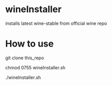 # wineInstaller
installs latest wine-stable from official wine repo

# How to use 
git clone this_repo

chmod 0755 wineInstaller.sh

./wineInstaller.sh
